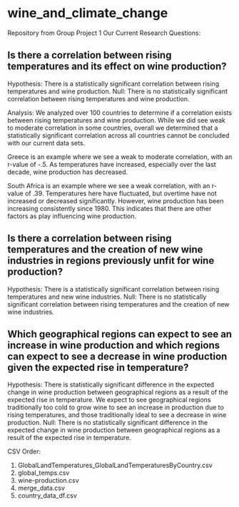 # wine_and_climate_change
Repository from Group Project 1
Our Current Research Questions:
## Is there a correlation between rising temperatures and its effect on wine production?
Hypothesis: There is a statistically significant correlation between rising temperatures and wine production.
Null: There is no statistically significant correlation between rising temperatures and wine production.

Analysis:
We analyzed over 100 countries to determine if a correlation exists between rising temperatures and wine production. While we did see weak to moderate correlation in some countries, overall we determined that a statistically significant correlation across all countries cannot be concluded with our current data sets. 

Greece is an example where we see a weak to moderate correlation, with an r-value of -.5. As temperatures have increased, especially over the last decade, wine production has decreased. 

South Africa is an example where we see a weak correlation, with an r-value of .39. Temperatures here have fluctuated, but overtime have not increased or decreased significantly. However, wine production has been increasing consistently since 1980. This indicates that there are other factors as play influencing wine production.

## Is there a correlation between rising temperatures and the creation of new wine industries in regions previously unfit for wine production?
Hypothesis: There is a statistically significant correlation between rising temperatures and new wine industries.
Null: There is no statistically significant correlation between rising temperatures and the creation of new wine industries.
## Which geographical regions can expect to see an increase in wine production and which regions can expect to see a decrease in wine production given the expected rise in temperature?
Hypothesis: There is statistically significant difference in the expected change in wine production between geographical regions as a result of the expected rise in temperature.
We expect to see geographical regions traditionally too cold to grow wine to see an increase in production due to rising temperatures, and those traditionally ideal to see a decrease in wine production.
Null: There is no statistically significant difference in the expected change in wine production between geographical regions as a result of the expected rise in temperature.



CSV Order: 
1. GlobalLandTemperatures_GlobalLandTemperaturesByCountry.csv
2. global_temps.csv
3. wine-production.csv
4. merge_data.csv
5. country_data_df.csv
